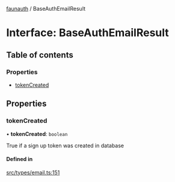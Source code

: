 [faunauth](../index.md) / BaseAuthEmailResult

# Interface: BaseAuthEmailResult

## Table of contents

### Properties

- [tokenCreated](BaseAuthEmailResult.md#tokencreated)

## Properties

### tokenCreated

• **tokenCreated**: `boolean`

True if a sign up token was created in database

#### Defined in

[src/types/email.ts:151](https://github.com/alexnitta/faunauth/blob/2cd7813/src/types/email.ts#L151)
